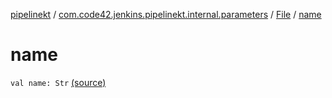 [pipelinekt](../../index.md) / [com.code42.jenkins.pipelinekt.internal.parameters](../index.md) / [File](index.md) / [name](./name.md)

# name

`val name: Str` [(source)](https://github.com/code42/pipelinekt/tree/master/internal/src/main/kotlin/com/code42/jenkins/pipelinekt/internal/parameters/File.kt#L7)